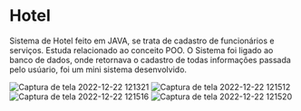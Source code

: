 # Hotel
Sistema de Hotel feito em JAVA, se trata de cadastro de funcionários e serviços. Estuda relacionado ao conceito POO.
O Sistema foi ligado ao banco de dados, onde retornava o cadastro de todas informações passada pelo usúario, foi um mini sistema desenvolvido.

![Captura de tela 2022-12-22 121321](https://user-images.githubusercontent.com/103136917/209166099-4137a8af-d365-415c-b4e3-06df67076cc7.jpg)
![Captura de tela 2022-12-22 121512](https://user-images.githubusercontent.com/103136917/209166108-024398ca-dc36-4078-ae33-1a13d1f8244e.jpg)
![Captura de tela 2022-12-22 121516](https://user-images.githubusercontent.com/103136917/209166111-c752d796-bb53-46eb-ac99-53410f9adeb0.jpg)
![Captura de tela 2022-12-22 121520](https://user-images.githubusercontent.com/103136917/209166116-4aeacf23-92f2-4ea3-96e1-b1ef689242b8.jpg)
